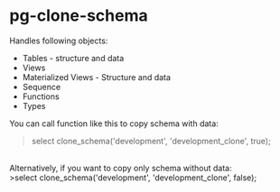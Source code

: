 # pg-clone-schema

Handles following objects:

* Tables - structure and data
* Views
* Materialized Views - Structure and data
* Sequence
* Functions
* Types

You can call function like this to copy schema with data:
<br/>
>select clone_schema('development', 'development_clone', true);
<br/>
Alternatively, if you want to copy only schema without data:
<br/>
>select clone_schema('development', 'development_clone', false);
<br/>
